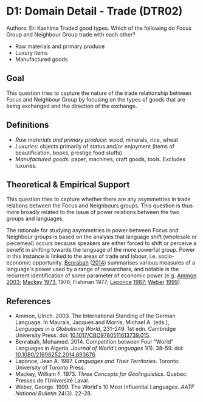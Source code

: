 # D1: Domain Detail - Trade (DTR02)

Authors: Eri Kashima
Traded good types. Which of the following do Focus Group and Neighbour Group trade with each other?

- Raw materials and primary produce
- Luxury items
- Manufactured goods

## Goal

This question tries to capture the nature of the trade relationship between Focus and Neighbour Group by focusing on the types of goods that are being exchanged and the direction of the exchange.


## Definitions

- *Raw materials and primary produce*: wood, minerals, rice, wheat
- *Luxuries*: objects primarily of status and/or enjoyment (items of beautification, books, prestige food stuffs)
- *Manufactured goods*: paper, machines, craft goods, tools. Excludes luxuries.

## Theoretical & Empirical Support
This question tries to capture whether there are any asymmetries in trade relations between the Focus and Neighbours groups. This question is thus more broadly related to the issue of power relations between the two groups and languages.

The rationale for studying asymmetries in power between Focus and Neighbour groups is based on the analysis that language shift (wholesale or piecemeal) occurs because speakers are either forced to shift or perceive a benefit in shifting towards the language of the more powerful group. Power in this instance is linked to the areas of trade and labour, i.e. socio-economic opportunity. [Benrabah](#source-Benrabah2014) ([2014](#source-Benrabah2014)) summarises various measures of a language's power used by a range of researchers, and notable is the recurrent identification of some parameter of economic power (e.g. [Ammon](#source-Ammon2003) [2003](#source-Ammon2003); [Mackey](#source-Mackey1973) [1973](#source-Mackey1973), 1976; Fishman 1977; [Laponce](#source-Laponce1987) [1987](#source-Laponce1987); [Weber](#source-Weber1999) [1999](#source-Weber1999)).
## References

- <a id="source-Ammon2003"> </a>Ammon, Ulrich. 2003. The International Standing of the German Language. In Maurais, Jacques and Morris, Michael A. (eds.), _Languages in a Globalising World_, 231–249. 1st edn. Cambridge University Press. doi: [10.1017/CBO9780511613739.015](https://doi.org/10.1017/CBO9780511613739.015).
- <a id="source-Benrabah2014"> </a>Benrabah, Mohamed. 2014. Competition between Four “World” Languages in Algeria. _Journal of World Languages_ 1(1). 38–59. doi: [10.1080/21698252.2014.893676](https://doi.org/10.1080/21698252.2014.893676).
- <a id="source-Laponce1987"> </a>Laponce, Jean A. 1987. _Languages and Their Territories_. Toronto: University of Toronto Press.
- <a id="source-Mackey1973"> </a>Mackey, William F. 1973. _Three Concepts for Geolinguistics_. Quebec: Presses de l'Université Laval.
- <a id="source-Weber1999"> </a>Weber, George. 1999. The World's 10 Most Influential Languages. _AATF National Bulletin_ 24(3). 22–28.
